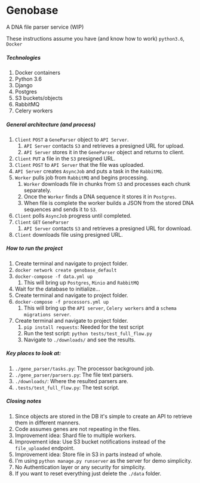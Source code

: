# Genobase
A DNA file parser service (WIP)

These instructions assume you have (and know how to work) `python3.6`, `Docker`

##### Technologies
1. Docker containers
1. Python 3.6
1. Django
1. Postgres
1. S3 buckets/objects
1. RabbitMQ
1. Celery workers

##### General architecture (and process)
1. `Client` `POST` a `GeneParser` object to `API Server`.
   1. `API Server` contacts `S3` and retrieves a presigned URL for upload.
   1. `API Server` stores it in the `GeneParser` object and returns to client.
1. `Client` `PUT` a file in the `S3` presigned URL.
1. `Client` `POST` to `API Server` that the file was uploaded.
1. `API Server` creates `AsyncJob` and puts a task in the `RabbitMQ`.
1. `Worker` pulls job from `RabbitMQ` and begins processing.
   1. `Worker` downloads file in chunks from `S3` and processes each chunk separately.
   1. Once the `Worker` finds a DNA sequence it stores it in `Postgres`.
   1. When file is complete the worker builds a JSON from the stored DNA sequences and sends it to `S3`.
1. `Client` polls `AsyncJob` progress until completed.
1. `Client` `GET` `GeneParser`
   1. `API Server` contacts `S3` and retrieves a presigned URL for download. 
1. `Client` downloads file using presigned URL.

##### How to run the project
1. Create terminal and navigate to project folder.
1. `docker network create genobase_default`
1. `docker-compose -f data.yml up`
   1. This will bring up `Postgres`, `Minio` and `RabbitMQ`
1. Wait for the database to initialize...
1. Create terminal and navigate to project folder.
1. `docker-compose -f processors.yml up`
   1. This will bring up the `API server`, `Celery workers` and a `schema migrations server`.  
1. Create terminal and navigate to project folder.
   1. `pip install requests`: Needed for the test script
   1. Run the test script: `python tests/test_full_flow.py`
   1. Navigate to `./downloads/` and see the results.

##### Key places to look at:
1. `./gene_parser/tasks.py`: The processor background job.
1. `./gene_parser/parsers.py`: The file text parsers.
1. `./downloads/`: Where the resulted parsers are.
1. `.tests/test_full_flow.py`: The test script.

##### Closing notes
1. Since objects are stored in the DB it's simple to create an API to retrieve them in different manners.
1. Code assumes genes are not repeating in the files.
1. Improvement idea: Shard file to multiple workers.
1. Improvement idea: Use S3 bucket notifications instead of the `file_uploaded` endpoint.
1. Improvement idea: Store file in S3 in parts instead of whole.
1. I'm using `python manage.py runserver` as the server for demo simplicity.
1. No Authentication layer or any security for simplicity.
1. If you want to reset everything just delete the `./data` folder.
